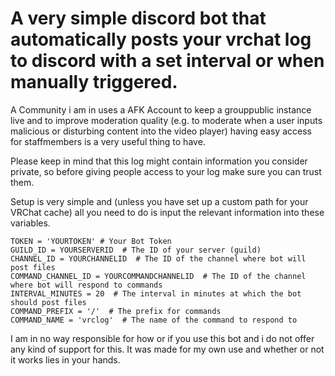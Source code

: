  # A very simple discord bot that automatically posts your vrchat log to discord with a set interval or when manually triggered.
 
 A Community i am in uses a AFK Account to keep a grouppublic instance live and to improve moderation quality  (e.g. to moderate when a user inputs malicious or disturbing content into the video player) having easy access for staffmembers is a very useful thing to have. 

Please keep in mind that this log might contain information you consider private, so before giving people access to your log make sure you can trust them.

Setup is very simple and (unless you have set up a custom path for your VRChat cache) all you need to do is input the relevant information into these variables.
```
TOKEN = 'YOURTOKEN' # Your Bot Token
GUILD_ID = YOURSERVERID  # The ID of your server (guild)
CHANNEL_ID = YOURCHANNELID  # The ID of the channel where bot will post files
COMMAND_CHANNEL_ID = YOURCOMMANDCHANNELID  # The ID of the channel where bot will respond to commands
INTERVAL_MINUTES = 20  # The interval in minutes at which the bot should post files
COMMAND_PREFIX = '/'  # The prefix for commands
COMMAND_NAME = 'vrclog'  # The name of the command to respond to
```

I am in no way responsible for how or if you use this bot and i do not offer any kind of support for this. It was made for my own use and whether or not it works lies in your hands.
